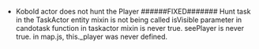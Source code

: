 - Kobold actor does not hunt the Player ######FIXED#######
    Hunt task in the TaskActor entity mixin is not being called
    isVisible parameter in candotask function in taskactor mixin is never true.
    seePlayer is never true.
    in map.js, this._player was never defined.
